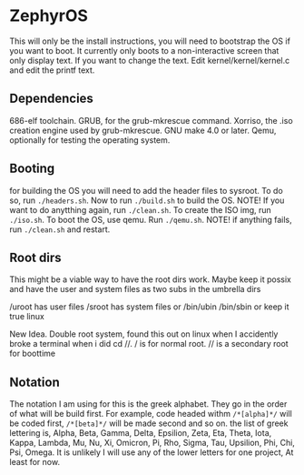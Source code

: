 # ZephyrOS

This will only be the install instructions, you will need to bootstrap the OS if you want to boot. It currently only boots to a non-interactive screen that only display text. If you want to change the text. Edit kernel/kernel/kernel.c
and edit the printf text.

## Dependencies

686-elf toolchain.
GRUB, for the grub-mkrescue command.
Xorriso, the .iso creation engine used by grub-mkrescue.
GNU make 4.0 or later.
Qemu, optionally for testing the operating system.

## Booting

for building the OS you will need to add the header files to sysroot. To do so, run `./headers.sh`. Now to run `./build.sh` to build the OS. NOTE! If you want to do anytthing again, run `./clean.sh`. To create the ISO img, run 
`./iso.sh`. To boot the OS, use qemu. Run `./qemu.sh`. NOTE! if anything fails, run `./clean.sh` and restart.

## Root dirs

This might be a viable way to have the root dirs work. Maybe keep it possix and have the user and system files as two subs in the umbrella dirs

/uroot has user files
/sroot has system files
or
/bin/ubin
/bin/sbin
or keep it true linux

New Idea. Double root system, found this out on linux when I accidently broke a terminal when i did cd //. / is for normal root. // is a secondary root for boottime

## Notation

The notation I am using for this is the greek alphabet. They go in the order of what will be build first. For example, code headed withm `/*[alpha]*/` will be coded first, `/*[beta]*/` will be made second and so on. the list of greek lettering is, Alpha, Beta, Gamma, Delta, Epsilion, Zeta, Eta, Theta, Iota, Kappa, Lambda, Mu, Nu, Xi, Omicron, Pi, Rho, Sigma, Tau, Upsilion, Phi, Chi, Psi, Omega. It is unlikely I will use any of the lower letters for one project, At least for now. 
